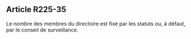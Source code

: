 Article R225-35
----
Le nombre des membres du directoire est fixé par les statuts ou, à défaut, par
le conseil de surveillance.
